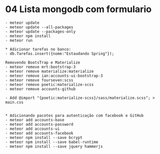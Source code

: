 # 04 Lista mongodb com formulario
    - meteor update
    - meteor update --all-packages
    - meteor update --packages-only
    - meteor npm install
    - meteor run

    * Adicionar tarefas no banco:
    - db.Tarefas.insert({nome:"Estaudando Spring"});

    Removendo BootsTrap e Materialize
    - meteor remove mrt:bootstrap-3
    - meteor remove materialize:materialize
    - meteor remove ian:accounts-ui-bootstrap-3
    - meteor remove fourseven:scss
    - meteor remove poetic:materialize-scss
    - meteor remove accounts-github

    - Add @import "{poetic:materialize-scss}/sass/materialize.scss"; > main.css


    * Adicionando pacotes para autenticação com facebook e GitHub
    - meteor add accounts-base
    - meteor add accounts-password
    - meteor add accounts-ui
    - meteor add accounts-facebook
    - meteor npm install --save bcrypt
    - meteor npm install --save babel-runtime
    - meteor npm install --save jquery hammerjs